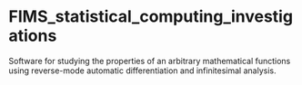 
# FIMS_statistical_computing_investigations

Software for studying the properties of an arbitrary mathematical functions using reverse-mode automatic differentiation and infinitesimal analysis.
